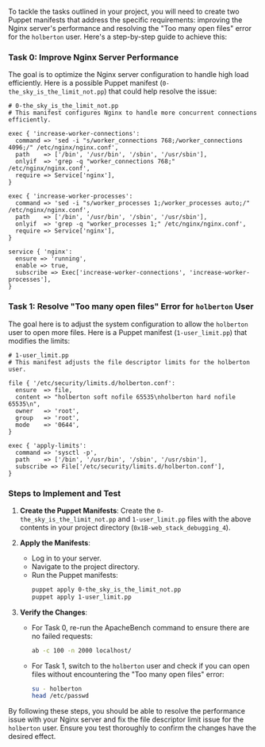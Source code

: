 To tackle the tasks outlined in your project, you will need to create two Puppet manifests that address the specific requirements: improving the Nginx server's performance and resolving the "Too many open files" error for the `holberton` user. Here's a step-by-step guide to achieve this:

### Task 0: Improve Nginx Server Performance

The goal is to optimize the Nginx server configuration to handle high load efficiently. Here is a possible Puppet manifest (`0-the_sky_is_the_limit_not.pp`) that could help resolve the issue:

```puppet
# 0-the_sky_is_the_limit_not.pp
# This manifest configures Nginx to handle more concurrent connections efficiently.

exec { 'increase-worker-connections':
  command => 'sed -i "s/worker_connections 768;/worker_connections 4096;/" /etc/nginx/nginx.conf',
  path    => ['/bin', '/usr/bin', '/sbin', '/usr/sbin'],
  onlyif  => 'grep -q "worker_connections 768;" /etc/nginx/nginx.conf',
  require => Service['nginx'],
}

exec { 'increase-worker-processes':
  command => 'sed -i "s/worker_processes 1;/worker_processes auto;/" /etc/nginx/nginx.conf',
  path    => ['/bin', '/usr/bin', '/sbin', '/usr/sbin'],
  onlyif  => 'grep -q "worker_processes 1;" /etc/nginx/nginx.conf',
  require => Service['nginx'],
}

service { 'nginx':
  ensure => 'running',
  enable => true,
  subscribe => Exec['increase-worker-connections', 'increase-worker-processes'],
}
```

### Task 1: Resolve "Too many open files" Error for `holberton` User

The goal here is to adjust the system configuration to allow the `holberton` user to open more files. Here is a Puppet manifest (`1-user_limit.pp`) that modifies the limits:

```puppet
# 1-user_limit.pp
# This manifest adjusts the file descriptor limits for the holberton user.

file { '/etc/security/limits.d/holberton.conf':
  ensure  => file,
  content => "holberton soft nofile 65535\nholberton hard nofile 65535\n",
  owner   => 'root',
  group   => 'root',
  mode    => '0644',
}

exec { 'apply-limits':
  command => 'sysctl -p',
  path    => ['/bin', '/usr/bin', '/sbin', '/usr/sbin'],
  subscribe => File['/etc/security/limits.d/holberton.conf'],
}
```

### Steps to Implement and Test

1. **Create the Puppet Manifests**: Create the `0-the_sky_is_the_limit_not.pp` and `1-user_limit.pp` files with the above contents in your project directory (`0x1B-web_stack_debugging_4`).

2. **Apply the Manifests**:
    - Log in to your server.
    - Navigate to the project directory.
    - Run the Puppet manifests:
      ```sh
      puppet apply 0-the_sky_is_the_limit_not.pp
      puppet apply 1-user_limit.pp
      ```

3. **Verify the Changes**:
    - For Task 0, re-run the ApacheBench command to ensure there are no failed requests:
      ```sh
      ab -c 100 -n 2000 localhost/
      ```
    - For Task 1, switch to the `holberton` user and check if you can open files without encountering the "Too many open files" error:
      ```sh
      su - holberton
      head /etc/passwd
      ```

By following these steps, you should be able to resolve the performance issue with your Nginx server and fix the file descriptor limit issue for the `holberton` user. Ensure you test thoroughly to confirm the changes have the desired effect.
